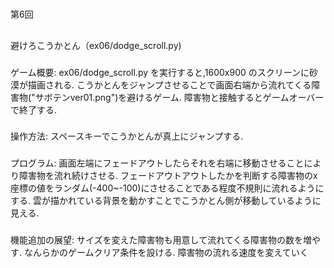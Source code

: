 #
第6回
##
避けろこうかとん（ex06/dodge_scroll.py)
###
ゲーム概要:
ex06/dodge_scroll.py を実行すると,1600x900 のスクリーンに砂漠が描画される.
こうかとんをジャンプさせることで画面右端から流れてくる障害物("サボテンver01.png")を避けるゲーム.
障害物と接触するとゲームオーバーで終了する.
###
操作方法:
スペースキーでこうかとんが真上にジャンプする.
###
プログラム:
画面左端にフェードアウトしたらそれを右端に移動させることにより障害物を流れ続けさせる.
フェードアウトアウトしたかを判断する障害物のx座標の値をランダム(-400~-100)にさせることである程度不規則に流れるようにする.
雲が描かれている背景を動かすことでこうかとん側が移動しているように見える.
###
機能追加の展望:
サイズを変えた障害物も用意して流れてくる障害物の数を増やす.
なんらかのゲームクリア条件を設ける.
障害物の流れる速度を変えていく